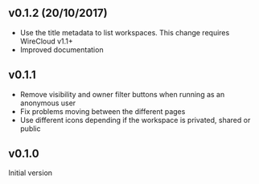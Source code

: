 ## v0.1.2 (20/10/2017)

- Use the title metadata to list workspaces. This change requires WireCloud
  v1.1+
- Improved documentation

## v0.1.1

- Remove visibility and owner filter buttons when running as an anonymous user
- Fix problems moving between the different pages
- Use different icons depending if the workspace is privated, shared or public

## v0.1.0

Initial version
